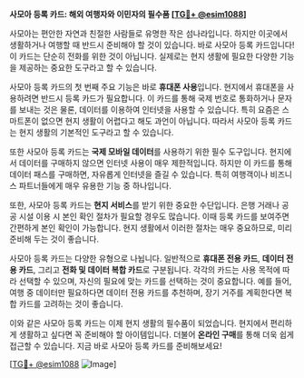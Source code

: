 **사모아 등록 카드: 해외 여행자와 이민자의 필수품 [[TG💪+ @esim1088](https://t.me/s/esim1088)]**

사모아는 편안한 자연과 친절한 사람들로 유명한 작은 섬나라입니다. 하지만 이곳에서 생활하거나 여행할 때 반드시 준비해야 할 것이 있습니다. 바로 사모아 등록 카드입니다! 이 카드는 단순히 전화를 위한 것이 아닙니다. 실제로는 현지 생활에 필요한 다양한 기능을 제공하는 중요한 도구라고 할 수 있습니다.

사모아 등록 카드의 첫 번째 주요 기능은 바로 **휴대폰 사용**입니다. 현지에서 휴대폰을 사용하려면 반드시 등록 카드가 필요합니다. 이 카드를 통해 국제 번호로 통화하거나 문자를 보내는 것은 물론, 데이터를 이용하여 인터넷을 사용할 수 있습니다. 특히 요즘은 스마트폰이 없으면 현지 생활이 어렵다고 해도 과언이 아닙니다. 따라서 사모아 등록 카드는 현지 생활의 기본적인 도구라고 할 수 있습니다.

또한 사모아 등록 카드는 **국제 모바일 데이터**를 사용하기 위한 필수 도구입니다. 현지에서 데이터를 구매하지 않으면 인터넷 사용이 매우 제한적입니다. 하지만 이 카드를 통해 데이터 패스를 구매하면, 자유롭게 인터넷을 즐길 수 있습니다. 특히 여행객이나 비즈니스 파트너들에게 매우 유용한 기능 중 하나입니다.

또한, 사모아 등록 카드는 **현지 서비스**를 받기 위한 중요한 수단입니다. 은행 거래나 공공 시설 이용 시 본인 확인 절차가 필요할 경우도 많습니다. 이때 등록 카드를 보여주면 간편하게 본인 확인이 가능합니다. 현지 생활에서 이러한 절차는 매우 중요하므로, 미리 준비해 두는 것이 좋습니다.

사모아 등록 카드는 다양한 유형으로 나뉩니다. 일반적으로 **휴대폰 전용 카드**, **데이터 전용 카드**, 그리고 **전화 및 데이터 복합 카드**로 구분됩니다. 각각의 카드는 사용 목적에 따라 선택할 수 있으며, 자신의 필요에 맞는 카드를 선택하는 것이 중요합니다. 예를 들어, 여행 중 데이터만 필요하다면 데이터 전용 카드를 추천하며, 장기 거주를 계획한다면 복합 카드를 고려하는 것이 좋습니다.

이와 같은 사모아 등록 카드는 이제 현지 생활의 필수품이 되었습니다. 현지에서 편리하게 생활하고 싶다면 꼭 준비해야 할 아이템입니다. 더불어 **온라인 구매**를 통해 더욱 쉽게 접근할 수 있습니다. 지금 바로 사모아 등록 카드를 준비해보세요!

[[TG💪+ @esim1088](https://t.me/s/esim1088) ![Image](https://i.postimg.cc/Y0z9fWf4/image.png)]